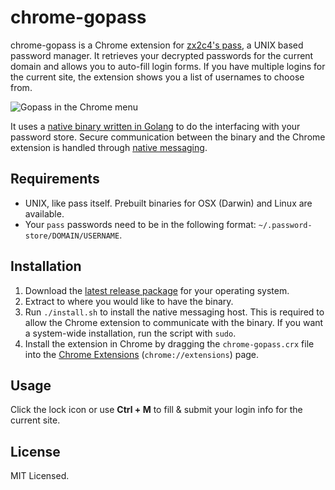 chrome-gopass
=======

chrome-gopass is a Chrome extension for [zx2c4's pass](https://www.passwordstore.org/), a UNIX based password manager. It retrieves your decrypted passwords for the current domain and allows you to auto-fill login forms. If you have multiple logins for the current site, the extension shows you a list of usernames to choose from.

![Gopass in the Chrome menu](https://github.com/dannyvankooten/chrome-gopass/raw/master/assets/example.gif)

It uses a [native binary written in Golang](https://github.com/dannyvankooten/chrome-gopass/blob/master/gopass.go) to do the interfacing with your password store. Secure communication between the binary and the Chrome extension is handled through [native messaging](https://developer.chrome.com/extensions/nativeMessaging).

## Requirements

- UNIX, like pass itself. Prebuilt binaries for OSX (Darwin) and Linux are available.
- Your `pass` passwords need to be in the following format: `~/.password-store/DOMAIN/USERNAME`.

## Installation

1. Download the [latest release package](https://github.com/dannyvankooten/chrome-gopass/releases) for your operating system.
1. Extract to where you would like to have the binary.
1. Run `./install.sh` to install the native messaging host. This is required to allow the Chrome extension to communicate with the binary. If you want a system-wide installation, run the script with `sudo`.
1. Install the extension in Chrome by dragging the `chrome-gopass.crx` file into the [Chrome Extensions](chrome://extensions) (`chrome://extensions`) page.

## Usage

Click the lock icon or use **Ctrl + M** to fill & submit your login info for the current site.

## License

MIT Licensed.
